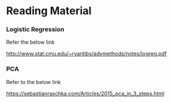# Reading Material

### Logistic Regression

Refer the below link

http://www.stat.cmu.edu/~ryantibs/advmethods/notes/logreg.pdf


### PCA

Refer to the below link 

https://sebastianraschka.com/Articles/2015_pca_in_3_steps.html
